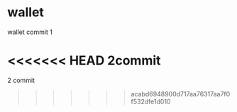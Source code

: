 # wallet

wallet commit 1

<<<<<<< HEAD
2commit
=======
2 commit
>>>>>>> acabd6948900d717aa76317aa7f0f532dfe1d010
